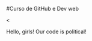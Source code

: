 #Curso de GitHub e Dev web

<<!DOCTYPE html>
<html>
<head>
	 Hello, girls!
</head>
<body>
 	Our code is political! 
</body>
</html>